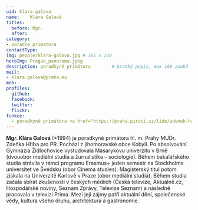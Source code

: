 ```yaml
---
uid: klara.galova
name:    Klára Galová
titles:
  before: Mgr. 
  after:
category:                
- poradce_primatora
contactType: 
img: people/klara-galova.jpg # 165 x 220
heroImg: Prague_panorama.jpeg
description: poradkyně primátora    	# kratký popis, max 160 znaků
mail:
- klara.galova@praha.eu
mob: 
profiles:
  github:       
  facebook:
  twitter: 		  
  flickr:		  
funkce:
  - poradkyně primátora <a href="https://praha.pirati.cz/lide/zdenek-hrib.html">Zdeňka Hřiba</a>
---
```


**Mgr. Klára Galová** (*1994) je poradkyně primátora hl. m. Prahy MUDr. Zdeňka Hřiba pro PR. Pochází z jihomoravské obce Kobylí. Po absolvování Gymnázia Židlochovice vystudovala Masarykovu univerzitu v Brně (dvouobor mediální studia a žurnalistika – sociologie). Během bakalářského studia strávila v rámci programu Erasmus+ jeden semestr na Stockholms universitet ve Švédsku (obor Cinema studies). Magisterský titul potom získala na Univerzitě Karlově v Praze (obor mediální studia). Během studia začala sbírat zkušenosti v českých médiích (Česká televize, Aktuálně.cz, Hospodářské noviny, Seznam Zprávy, Televize Seznam) a následně pracovala v televizi Prima. Mezi její zájmy patří aktuální dění, společenské vědy, kultura všeho druhu, architektura a gastronomie.
